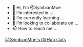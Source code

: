 - 👋 Hi, I’m @SymbianMoe
- 👀 I’m interested in ...
- 🌱 I’m currently learning ...
- 💞️ I’m looking to collaborate on ...
- 📫 How to reach me ...

[![SymbianMoe's GitHub stats](https://github-readme-stats.vercel.app/api?username=SymbianMoe&show_icons=true&theme=transparent)](https://github.com/SymbianMoe)


<!---
SymbianMoe/SymbianMoe is a ✨ special ✨ repository because its `README.md` (this file) appears on your GitHub profile.
You can click the Preview link to take a look at your changes.
--->
